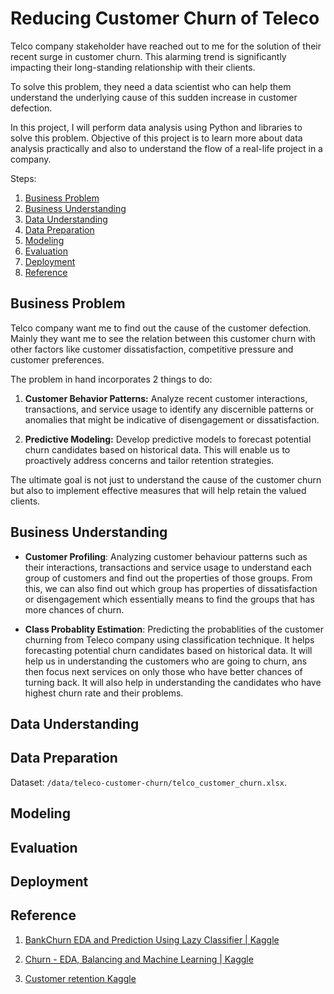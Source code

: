 # Reducing Customer Churn of Teleco

Telco company stakeholder have reached out to me for the solution of their recent surge in customer churn. This alarming trend is significantly impacting their long-standing relationship with their clients.

To solve this problem, they need a data scientist who can help them understand the underlying cause of this sudden increase in customer defection.

In this project, I will perform data analysis using Python and libraries to solve this problem. Objective of this project is to learn more about data analysis practically and also to understand the flow of a real-life project in a company.

Steps:

1. [Business Problem](#business-problem)
2. [Business Understanding](#business-understanding)
3. [Data Understanding](#data-understanding)
4. [Data Preparation](#data-preparation)
5. [Modeling](#modeling)
6. [Evaluation](#evaluation)
7. [Deployment](#deployment)
8. [Reference](#reference)

## Business Problem

Telco company want me to find out the cause of the customer defection. Mainly they want me to see the relation between this customer churn with other factors like customer dissatisfaction, competitive pressure and customer preferences.

The problem in hand incorporates 2 things to do:

1. **Customer Behavior Patterns:** Analyze recent customer interactions, transactions, and service usage to identify any discernible patterns or anomalies that might be indicative of disengagement or dissatisfaction.

2. **Predictive Modeling:** Develop predictive models to forecast potential churn candidates based on historical data. This will enable us to proactively address concerns and tailor retention strategies.

The ultimate goal is not just to understand the cause of the customer churn but also to implement effective measures that will help retain the valued clients.

## Business Understanding

- **Customer Profiling**: Analyzing customer behaviour patterns such as their interactions, transactions and service usage to understand each group of customers and find out the properties of those groups. From this, we can also find out which group has properties of dissatisfaction or disengagement which essentially means to find the groups that has more chances of churn.

- **Class Probablity Estimation**: Predicting the probablities of the customer churning from Teleco company using classification technique. It helps forecasting potential churn candidates based on historical data. It will help us in understanding the customers who are going to churn, ans then focus next services on only those who have better chances of turning back. It will also help in understanding the candidates who have highest churn rate and their problems.

## Data Understanding

## Data Preparation

Dataset: `/data/teleco-customer-churn/telco_customer_churn.xlsx`.

## Modeling

## Evaluation

## Deployment

## Reference

1. [BankChurn EDA and Prediction Using Lazy Classifier | Kaggle](https://www.kaggle.com/code/prathameshgadekar/bankchurn-eda-and-prediction-using-lazy-classifier)

2. [Churn - EDA, Balancing and Machine Learning | Kaggle](https://www.kaggle.com/code/raphaelmarconato/churn-eda-balancing-and-machine-learning)

3. [Customer retention Kaggle](https://www.kaggle.com/datasets/uttamp/store-data)
